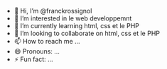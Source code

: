 - 👋 Hi, I’m @franckrossignol
- 👀 I’m interested in le web developpemnt
- 🌱 I’m currently learning html, css et le PHP
- 💞️ I’m looking to collaborate on html, css et le PHP
- 📫 How to reach me ...
- 😄 Pronouns: ...
- ⚡ Fun fact: ...

<!---
franckrossignol/franckrossignol is a ✨ special ✨ repository because its `README.md` (this file) appears on your GitHub profile.
You can click the Preview link to take a look at your changes.
--->
